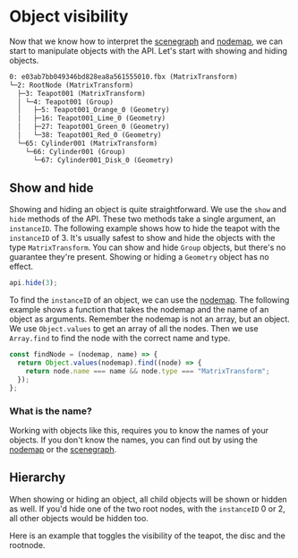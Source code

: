 <script setup>
import CodePenEmbed from '../../components/CodePenEmbed.vue'
</script>

# Object visibility

Now that we know how to interpret the [scenegraph](./scenegraph) and [nodemap](./nodemap), we can start to manipulate objects with the API. Let's start with showing and hiding objects.

```txt
0: e03ab7bb049346bd828ea8a561555010.fbx (MatrixTransform)
└─2: RootNode (MatrixTransform)
  ├─3: Teapot001 (MatrixTransform)
  │ └─4: Teapot001 (Group)
  │   ├─5: Teapot001_Orange_0 (Geometry)
  │   ├─16: Teapot001_Lime_0 (Geometry)
  │   ├─27: Teapot001_Green_0 (Geometry)
  │   └─38: Teapot001_Red_0 (Geometry)
  └─65: Cylinder001 (MatrixTransform)
    └─66: Cylinder001 (Group)
      └─67: Cylinder001_Disk_0 (Geometry)
```

## Show and hide

Showing and hiding an object is quite straightforward. We use the `show` and `hide` methods of the API. These two methods take a single argument, an `instanceID`. The following example shows how to hide the teapot with the `instanceID` of 3. It's usually safest to show and hide the objects with the type `MatrixTransform`. You can show and hide `Group` objects, but there's no guarantee they're present. Showing or hiding a `Geometry` object has no effect.

```js
api.hide(3);
```

To find the `instanceID` of an object, we can use the [nodemap](./nodemap). The following example shows a function that takes the nodemap and the name of an object as arguments. Remember the nodemap is not an array, but an object. We use `Object.values` to get an array of all the nodes. Then we use `Array.find` to find the node with the correct name and type.

```js
const findNode = (nodemap, name) => {
  return Object.values(nodemap).find((node) => {
    return node.name === name && node.type === "MatrixTransform";
  });
};
```

### What is the name?

Working with objects like this, requires you to know the names of your objects. If you don't know the names, you can find out by using the [nodemap](./nodemap) or the [scenegraph](./scenegraph).

## Hierarchy

When showing or hiding an object, all child objects will be shown or hidden as well. If you'd hide one of the two root nodes, with the `instanceID` 0 or 2, all other objects would be hidden too.

Here is an example that toggles the visibility of the teapot, the disc and the rootnode.

<CodePenEmbed id="KKryzLY/7c78e4bec3a7146058e6aa5c1d2ae3d0" />
